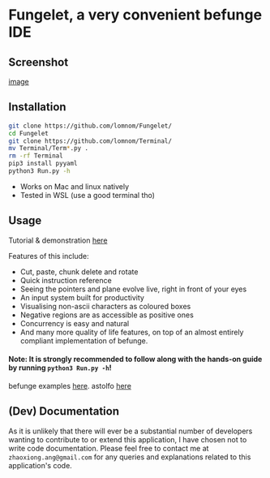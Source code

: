 # Fungelet, a very convenient befunge IDE
## Screenshot
[image](https://cdn.discordapp.com/attachments/881463505755197460/1226180037880057946/Screenshot_2024-04-06_at_10.41.35_PM.png?ex=6623d426&is=66115f26&hm=0c2512edd053d35fcc4fe805d566061613716c8e71f3d3d6cda9beb313db7276&)

## Installation
```bash
git clone https://github.com/lomnom/Fungelet/
cd Fungelet
git clone https://github.com/lomnom/Terminal/
mv Terminal/Term*.py .
rm -rf Terminal
pip3 install pyyaml
python3 Run.py -h
```
- Works on Mac and linux natively
- Tested in WSL (use a good terminal tho)

## Usage
Tutorial & demonstration [here](https://www.reddit.com/1bxdu7b/)

Features of this include:
- Cut, paste, chunk delete and rotate
- Quick instruction reference
- Seeing the pointers and plane evolve live, right in front of your eyes
- An input system built for productivity
- Visualising non-ascii characters as coloured boxes
- Negative regions are as accessible as positive ones
- Concurrency is easy and natural
- And many more quality of life features, on top of an almost entirely compliant implementation of befunge.

#### Note: It is strongly recommended to follow along with the hands-on guide by running `python3 Run.py -h`!
befunge examples [here](http://www.nsl.com/k/befunge93/index.html). astolfo [here](https://gist.github.com/lomnom/5db8fdd517dc7e57c4aada340ef87ada)

## (Dev) Documentation 
As it is unlikely that there will ever be a substantial number of developers wanting to contribute to or extend this application, I have chosen not to write code documentation. Please feel free to contact me at `zhaoxiong.ang@gmail.com` for any queries and explanations related to this application's code.